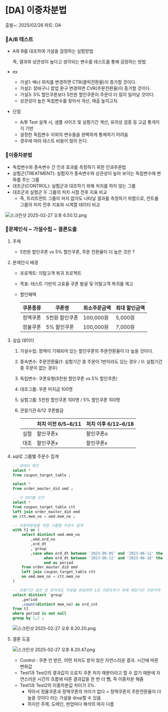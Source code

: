 # [DA] 이중차분법

출발~: 2025/02/26
파트: DA

### 📍A/B 테스트

- A와 B를 대조하여 가설을 검정하는 실험방법
    
    즉, 결과와 상관성이 높다고 생각되는 변수를 테스트를 통해 검정하는 방법
    
- ex
    - 가설1: 배너 위치를 변경하면 CTR(클릭전환율)이 증가할 것이다.
    - 가설2: 장바구니 팝업 문구 변경하면 CVR(주문전환율)이 증가할 것이다.
    - 가설3: 5% 할인쿠폰보다 5천원 할인쿠폰이 주문이 더 많이 일어날 것이다.
    - 상관성이 높은 독립변수를 찾아서 개선, 매출 높이고자.
- 단점
    - A/B Test 설계 시, 샘플 사이즈 및 실험기간 계산, 유의성 검증 등 고급 통게지식 기반
    - 설정한 독립변수 이외의 변수들을 완벽하게 통제하기 어려움
    - 경우에 따라 테스트 비용이 많이 든다.

### 📍이중차분법

- 독립변수와 종속변수 간 인과 효과를 측정하기 위한 인과추론법
- 실험군(TREATMENT): 실험자가 종속변수와 상관성이 높아 보이는 독립변수에 변화를 주는 그룹
- 대조군(CONTROL): 실험군과 대조하기 위해 처치를 하지 않는 그룹
- 대조군과 실험군 두 그룹의 처치 시점 전후 지표 비교
    - 즉, 트리트먼트 그룹의 처치 없이도 나타날 결과를 측정하기 위함으로, 컨트롤 그룹의 처치 전후 지표와 시계열 데이터 비교

![스크린샷 2025-02-27 오후 6.50.12.png](%5BDA%5D%20%E1%84%8B%E1%85%B5%E1%84%8C%E1%85%AE%E1%86%BC%E1%84%8E%E1%85%A1%E1%84%87%E1%85%AE%E1%86%AB%E1%84%87%E1%85%A5%E1%86%B8%201a59dc3843b580b6884ce7bff1e117ed/%E1%84%89%E1%85%B3%E1%84%8F%E1%85%B3%E1%84%85%E1%85%B5%E1%86%AB%E1%84%89%E1%85%A3%E1%86%BA_2025-02-27_%E1%84%8B%E1%85%A9%E1%84%92%E1%85%AE_6.50.12.png)

### 📍문제인식 ~ 가설수립 ~ 결론도출

1. 주제
    - 5천원 할인쿠폰 vs 5% 할인쿠폰, 주문 전환율이 더 높은 것은 ?
2. 문제인식 배경
    - 프로젝트: 이탈고객 복귀 프로젝트
    - 목표: 테스트 기반의 고효율 쿠폰 발굴 및 이탈고객 복귀율 제고
    - 할인혜택
        
        
        | **쿠폰종류** | **쿠폰명** | **최소주문금액** | **최대 할인금액** |
        | --- | --- | --- | --- |
        | 정액쿠폰 | 5천원 할인쿠폰 | 100,000원 | 5,000원 |
        | 정율쿠폰 | 5% 할인쿠폰 | 100,000원 | 7,000원 |
3. 실습 데이터 
    1. 가설수립: 정액이 기재되어 있는 할인쿠폰의 주문전환율이 더 높을 것이다.
    2. 종속변수: 주문전환율(1: 실험기간 중 주문이 1번이라도 있는 경우 / 0: 실험기간 중 주문이 없는 경우)
    3. 독립변수: 쿠폰유형(5천원 할인쿠폰 vs 5% 할인쿠폰)
    4. 대조그룹: 쿠폰 미지급 100명
    5. 실험그룹: 5천원 할인쿠폰 100명 / 5% 할인쿠폰 100명
    6. 관찰기관 6/12 쿠폰발급
        
        
        |  | 처치 이전 6/5~6/11 | 처치 이후 6/12~6/18  |
        | --- | --- | --- |
        | 실험 | 할인쿠폰x | 할인쿠폰o |
        | 대조 | 할인쿠폰x | 할인쿠폰x |
4. sql로 그룹별 주문수 집계
    
    ```sql
    -- 데이터 확인
    select * 
    from coupon_target_table ; 
    
    select *
    from order_master_did omd ; 
    
    -- 두 테이블 조인
    select *
    from coupon_target_table ctt 
    left join order_master_did omd
    on ctt.mem_no = omd.mem_no ;
    
    -- 이중차분법을 위한 그룹별 주문수 집계
    with t1 as (
    	select distinct omd.mem_no
    		,omd.ord_no
    		,ord_dt
    		,`group`
    		,case when ord_dt between '2023-06-05' and '2023-06-11' then '처치 전'
    			  when ord_dt between '2023-06-12' and '2023-06-18' then '처치 후' 
    			  end as period
    	from order_master_did omd 
    	left join coupon_target_table ctt
    	on omd.mem_no = ctt.mem_no
    )
    
    -- 관찰기간 동안 한 번이라도 주문을 완료하면 1로 카운트하기 위해 해당기간 주문이력 고객 unique count
    select distinct `group`
    	,period
    	,count(distinct mem_no) as ord_cnt
    from t1
    where period is not null
    group by 1,2 ;
    ```
    
    ![스크린샷 2025-02-27 오후 8.20.20.png](%5BDA%5D%20%E1%84%8B%E1%85%B5%E1%84%8C%E1%85%AE%E1%86%BC%E1%84%8E%E1%85%A1%E1%84%87%E1%85%AE%E1%86%AB%E1%84%87%E1%85%A5%E1%86%B8%201a59dc3843b580b6884ce7bff1e117ed/%E1%84%89%E1%85%B3%E1%84%8F%E1%85%B3%E1%84%85%E1%85%B5%E1%86%AB%E1%84%89%E1%85%A3%E1%86%BA_2025-02-27_%E1%84%8B%E1%85%A9%E1%84%92%E1%85%AE_8.20.20.png)
    
5. 결론 도출
    
    ![스크린샷 2025-02-27 오후 8.20.47.png](%5BDA%5D%20%E1%84%8B%E1%85%B5%E1%84%8C%E1%85%AE%E1%86%BC%E1%84%8E%E1%85%A1%E1%84%87%E1%85%AE%E1%86%AB%E1%84%87%E1%85%A5%E1%86%B8%201a59dc3843b580b6884ce7bff1e117ed/%E1%84%89%E1%85%B3%E1%84%8F%E1%85%B3%E1%84%85%E1%85%B5%E1%86%AB%E1%84%89%E1%85%A3%E1%86%BA_2025-02-27_%E1%84%8B%E1%85%A9%E1%84%92%E1%85%AE_8.20.47.png)
    
    - Control : 쿠폰 안 받은, 어떤 처치도 받지 않은 자연스러운 결과. 시간에 따른 변화값
    - Test1과 Test2의 결과값이 오로지 쿠폰 처치 때문이라고 할 수 없기 때문에 자연스러운 시간의 흐름에 따른 결과값을 한 번 더 뺌, 즉 이중차분 해줌
    - Test1과 Test2의 이중차분값 차이가 3%.
        - 작아서 정율쿠폰과 정액쿠폰의 차이가 없다 = 정액쿠폰의 주문전환율이 더 높을 것이다 라는 가설을 drop할 수 있음
        - 하지만 주제, 도메인, 현업마다 해석의 여지 다름